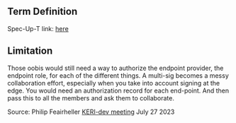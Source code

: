 ## Term Definition

Spec-Up-T link: <a href='https://weboftrust.github.io/WOT-terms/docs/glossary/moobi'>here</a>

## Limitation
Those oobis would still need a way to authorize the endpoint provider, the endpoint role, for each of the different things. A multi-sig becomes a messy collaboration effort, especially when you take into account signing at the edge. You would need an authorization record for each end-point. And then pass this to all the members and ask them to collaborate.
 

Source: Philip Feairheller [KERI-dev meeting](https://github.com/WebOfTrust/keri/discussions/39) July 27 2023